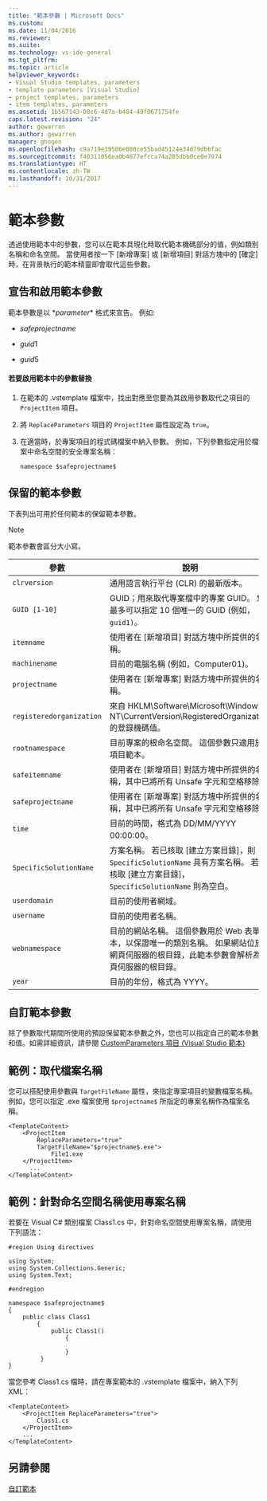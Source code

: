 ```yaml
---
title: "範本參數 | Microsoft Docs"
ms.custom: 
ms.date: 11/04/2016
ms.reviewer: 
ms.suite: 
ms.technology: vs-ide-general
ms.tgt_pltfrm: 
ms.topic: article
helpviewer_keywords:
- Visual Studio templates, parameters
- template parameters [Visual Studio]
- project templates, parameters
- item templates, parameters
ms.assetid: 1b567143-08c6-4d7a-b484-49f0671754fe
caps.latest.revision: "24"
author: gewarren
ms.author: gewarren
manager: ghogen
ms.openlocfilehash: c9a719e39506e080ce55bad45124e34d79dbbfac
ms.sourcegitcommit: f40311056ea0b4677efcca74a285dbb0ce0e7974
ms.translationtype: HT
ms.contentlocale: zh-TW
ms.lasthandoff: 10/31/2017
---
```

# <a name="template-parameters"></a>範本參數
透過使用範本中的參數，您可以在範本具現化時取代範本機碼部分的值，例如類別名稱和命名空間。 當使用者按一下 [新增專案] 或 [新增項目] 對話方塊中的 [確定] 時，在背景執行的範本精靈即會取代這些參數。  
  
## <a name="declaring-and-enabling-template-parameters"></a>宣告和啟用範本參數  
 範本參數是以 $*parameter*$ 格式來宣告。 例如:   
  
-   $safeprojectname$  
  
-   $guid1$  
  
-   $guid5$  
  
#### <a name="to-enable-parameter-substitution-in-templates"></a>若要啟用範本中的參數替換  
  
1.  在範本的 .vstemplate 檔案中，找出對應至您要為其啟用參數取代之項目的 `ProjectItem` 項目。  
  
2.  將 `ReplaceParameters` 項目的 `ProjectItem` 屬性設定為 `true`。  
  
3.  在適當時，於專案項目的程式碼檔案中納入參數。 例如，下列參數指定用於檔案中命名空間的安全專案名稱：  
  
    ```  
    namespace $safeprojectname$  
    ```  
  
## <a name="reserved-template-parameters"></a>保留的範本參數  
 下表列出可用於任何範本的保留範本參數。  
  
> [!NOTE]
>  範本參數會區分大小寫。  
  
|參數|說明|  
|---------------|-----------------|  
|`clrversion`|通用語言執行平台 (CLR) 的最新版本。|  
|`GUID [1-10]`|GUID；用來取代專案檔中的專案 GUID。 您最多可以指定 10 個唯一的 GUID (例如，`guid1)`。|  
|`itemname`|使用者在 [新增項目] 對話方塊中所提供的名稱。|  
|`machinename`|目前的電腦名稱 (例如，Computer01)。|  
|`projectname`|使用者在 [新增專案] 對話方塊中所提供的名稱。|  
|`registeredorganization`|來自 HKLM\Software\Microsoft\Windows NT\CurrentVersion\RegisteredOrganization 的登錄機碼值。|  
|`rootnamespace`|目前專案的根命名空間。 這個參數只適用於項目範本。|  
|`safeitemname`|使用者在 [新增項目] 對話方塊中所提供的名稱，其中已將所有 Unsafe 字元和空格移除。|  
|`safeprojectname`|使用者在 [新增專案] 對話方塊中所提供的名稱，其中已將所有 Unsafe 字元和空格移除。|  
|`time`|目前的時間，格式為 DD/MM/YYYY 00:00:00。|  
|`SpecificSolutionName`|方案名稱。 若已核取 [建立方案目錄]，則 `SpecificSolutionName` 具有方案名稱。 若未核取 [建立方案目錄]，`SpecificSolutionName` 則為空白。|  
|`userdomain`|目前的使用者網域。|  
|`username`|目前的使用者名稱。|  
|`webnamespace`|目前的網站名稱。 這個參數用於 Web 表單範本，以保證唯一的類別名稱。 如果網站位於網頁伺服器的根目錄，此範本參數會解析為網頁伺服器的根目錄。|  
|`year`|目前的年份，格式為 YYYY。|  
  
## <a name="custom-template-parameters"></a>自訂範本參數  
 除了參數取代期間所使用的預設保留範本參數之外，您也可以指定自己的範本參數和值。如需詳細資訊，請參閱 [CustomParameters 項目 (Visual Studio 範本)](../extensibility/customparameters-element-visual-studio-templates.md)  
  
## <a name="example-replacing-files-names"></a>範例：取代檔案名稱  
 您可以搭配使用參數與 `TargetFileName` 屬性，來指定專案項目的變數檔案名稱。 例如，您可以指定 .exe 檔案使用 `$projectname$` 所指定的專案名稱作為檔案名稱。  
  
```  
<TemplateContent>  
    <ProjectItem  
        ReplaceParameters="true"  
        TargetFileName="$projectname$.exe">  
            File1.exe  
    </ProjectItem>  
      ...  
</TemplateContent>  
```  
  
## <a name="example-using-the-project-name-for-the-namespace-name"></a>範例：針對命名空間名稱使用專案名稱  
 若要在 Visual C# 類別檔案 Class1.cs 中，針對命名空間使用專案名稱，請使用下列語法：  
  
```  
#region Using directives  
  
using System;  
using System.Collections.Generic;  
using System.Text;  
  
#endregion  
  
namespace $safeprojectname$  
{  
    public class Class1  
        {  
            public Class1()  
                {  
  
                }  
         }  
}  
```  
  
 當您參考 Class1.cs 檔時，請在專案範本的 .vstemplate 檔案中，納入下列 XML：  
  
```  
<TemplateContent>  
    <ProjectItem ReplaceParameters="true">  
        Class1.cs  
    </ProjectItem>  
    ...  
</TemplateContent>  
```  
  
## <a name="see-also"></a>另請參閱  
 [自訂範本](../ide/customizing-project-and-item-templates.md)